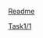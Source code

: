 
[Readme](https://github.com/AdukarIT/FedotovaAS/blob/master/README.md)

[Task1/1](https://github.com/AdukarIT/FedotovaAS/tree/master/Task1/1)
